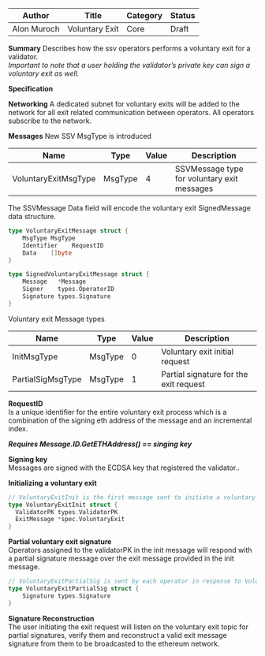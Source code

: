 | Author      | Title                          | Category | Status |
|-------------|--------------------------------|----------|--------|
| Alon Muroch | Voluntary Exit | Core     | Draft  |


**Summary**
Describes how the ssv operators performs a voluntary exit for a validator.  
<em>Important to note that a user holding the validator’s private key can sign a voluntary exit as well.</em>


**Specification**

**Networking**
A dedicated subnet for voluntary exits will be added to the network for all exit related communication between operators.
All operators subscribe to the network.

**Messages**
New SSV MsgType is introduced

| Name       | Type    | Value | Description                          |
|------------|---------|-------|--------------------------------------|
| VoluntaryExitMsgType | MsgType | 4     | SSVMessage type for voluntary exit messages |

The SSVMessage Data field will encode the voluntary exit SignedMessage data structure. 

```go
type VoluntaryExitMessage struct {
    MsgType MsgType
    Identifier    RequestID
    Data    []byte
}

type SignedVoluntaryExitMessage struct {
    Message   *Message
    Signer    types.OperatorID
    Signature types.Signature
}
```

Voluntary exit Message types

| Name               | Type    | Value | Description                   |
|--------------------|---------|-------|-------------------------------|
| InitMsgType        | MsgType | 0     | Voluntary exit initial request                |
| PartialSigMsgType    | MsgType | 1     | Partial signature for the exit request        |

**RequestID**  
Is a unique identifier for the entire voluntary exit process which is a combination of the signing eth address of the message and an incremental index.

_**Requires Message.ID.GetETHAddress() == singing key**_

**Signing key**  
Messages are signed with the ECDSA key that registered the validator..

**Initializing a voluntary exit**  
```go
// VoluntaryExitInit is the first message sent to initiate a voluntary exit signature from operators
type VoluntaryExitInit struct {
  ValidatorPK types.ValidatorPK
  ExitMessage *spec.VoluntaryExit
}
```

**Partial voluntary exit signature**  
Operators assigned to the validatorPK in the init message will respond with a partial signature message over the exit message provided in the init message. 
```go
// VoluntaryExitPartialSig is sent by each operator in response to VoluntaryExitInit
type VoluntaryExitPartialSig struct {
    Signature types.Signature
}
```

**Signature Reconstruction**  
The user initiating the exit request will listen on the voluntary exit topic for partial signatures, verify them and reconstruct a valid exit message signature from them to be broadcasted to the ethereum network.
